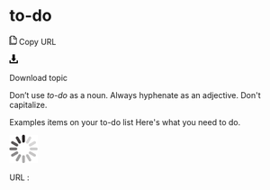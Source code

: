 ﻿# to-do

![Copy URL](media/to-do/Copy.png)
Copy URL

![Download](media/to-do/Download.png)

Download topic

Don’t use *to-do* as a noun. Always hyphenate as an adjective. Don't capitalize.

Examples
items on your to-do list
Here's what you need to do.

![In progress](media/to-do/activity-large.gif)

URL :

